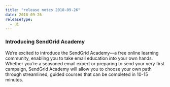```yaml
---
title: "release notes 2018-09-26"
date: 2018-09-26
releaseType:
  - ui
---
```


###	Introducing SendGrid Academy

We’re excited to introduce the SendGrid Academy––a free online learning community, enabling you to take email education into your own hands. Whether you’re a seasoned email expert or preparing to send your very first campaign, SendGrid Academy will allow you to choose your own path through streamlined, guided courses that can be completed in 10-15 minutes.
